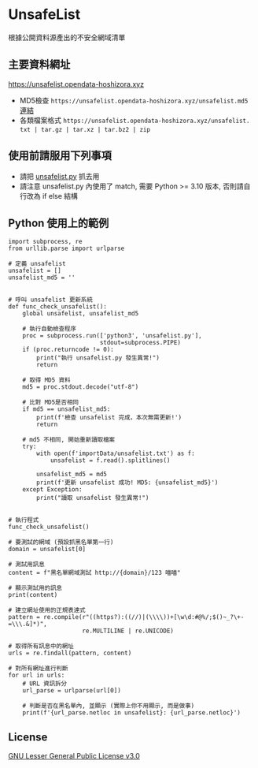 # UnsafeList
根據公開資料源產出的不安全網域清單

## 主要資料網址
https://unsafelist.opendata-hoshizora.xyz

* MD5檢查 `https://unsafelist.opendata-hoshizora.xyz/unsafelist.md5` [連結](https://unsafelist.opendata-hoshizora.xyz/unsafelist.md5)
* 各類檔案格式 `https://unsafelist.opendata-hoshizora.xyz/unsafelist.` `txt | tar.gz | tar.xz | tar.bz2 | zip`

## 使用前請服用下列事項
* 請把 [unsafelist.py](https://github.com/HoshizoraProject/OpenData/blob/main/unsafelist/unsafelist.py) 抓去用
* 請注意 unsafelist.py 內使用了 match, 需要 Python >= 3.10 版本, 否則請自行改為 if else 結構

## Python 使用上的範例
```
import subprocess, re
from urllib.parse import urlparse

# 定義 unsafelist
unsafelist = []
unsafelist_md5 = ''


# 呼叫 unsafelist 更新系統
def func_check_unsafelist():
    global unsafelist, unsafelist_md5

    # 執行自動檢查程序
    proc = subprocess.run(['python3', 'unsafelist.py'],
                          stdout=subprocess.PIPE)
    if (proc.returncode != 0):
        print("執行 unsafelist.py 發生異常!")
        return

    # 取得 MD5 資料
    md5 = proc.stdout.decode("utf-8")

    # 比對 MD5是否相同
    if md5 == unsafelist_md5:
        print(f'檢查 unsafelist 完成，本次無需更新!')
        return

    # md5 不相同, 開始重新讀取檔案
    try:
        with open(f'importData/unsafelist.txt') as f:
            unsafelist = f.read().splitlines()

        unsafelist_md5 = md5
        print(f'更新 unsafelist 成功! MD5: {unsafelist_md5}')
    except Exception:
        print("讀取 unsafelist 發生異常!")


# 執行程式
func_check_unsafelist()

# 要測試的網域 (預設抓黑名單第一行)
domain = unsafelist[0]

# 測試用訊息
content = f"黑名單網域測試 http://{domain}/123 喵喵"

# 顯示測試用的訊息
print(content)

# 建立網址使用的正規表達式
pattern = re.compile(r"((https?):((//)|(\\\\))+[\w\d:#@%/;$()~_?\+-=\\\.&]*)",
                     re.MULTILINE | re.UNICODE)

# 取得所有訊息中的網址
urls = re.findall(pattern, content)

# 對所有網址進行判斷
for url in urls:
    # URL 資訊拆分
    url_parse = urlparse(url[0])

    # 判斷是否在黑名單內, 並顯示 (實際上你不用顯示, 而是做事)
    print(f'{url_parse.netloc in unsafelist}: {url_parse.netloc}')

```
## License
[GNU Lesser General Public License v3.0](https://www.gnu.org/licenses/lgpl-3.0.en.html)
